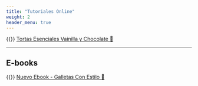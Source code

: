 ```yaml
---
title: "Tutoriales Online"
weight: 2
header_menu: true
---
```

{{<icon class="fa fa-hand-o-right">}}&nbsp;[Tortas Esenciales Vainilla y Chocolate 🍰](posts/to_vainilla_chocolate)

---

## E-books

{{<icon class="fa fa-hand-o-right">}}&nbsp;[Nuevo Ebook - Galletas Con Estilo 🍰](landing-galletas/index.html)
